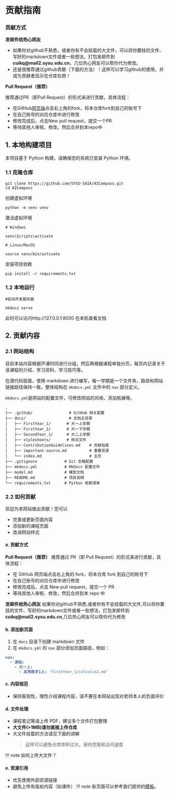 # 贡献指南
### 贡献方式

**发邮件给热心网友** 

- 如果你对github不熟悉，或者你有不会挂载的大文件，可以将你要挂的文件、写好的markdown文件或者一些想法，打包发邮件到**cuikq&#64;mail2&#46;sysu&#46;edu&#46;cn**，几位热心网友可以帮你代为修改。
- 还是很推荐通过github贡献（下面的方法）！这样可以学习github的使用，并成为贡献者显示在仓库右侧！


**Pull Request（推荐）**

推荐通过PR（即Pull Request）的形式来进行贡献，具体流程：

- 在GitHub[网页端](https://github.com/SYSU-SAIA/AICompass)点击右上角的fork，将本仓库fork到自己的账号下
- 在自己账号的对应仓库中进行修改
- 修改完成后，点击New pull request，提交一个PR
- 等待其他人审核、修改，然后合并到本repo中

## 1. 本地构建项目

本项目基于 Python 构建，请确保您的系统已安装 Python 环境。


### 1.1 克隆仓库
```shell
git clone https://github.com/SYSU-SAIA/AICompass.git
cd AICompass
```

创建虚拟环境
```shell
python -m venv venv
```

激活虚拟环境
```shell
# Windows

venv\Scripts\activate

# Linux/MacOS

source venv/bin/activate

```

安装项目依赖
```shell
pip install -r requirements.txt
```
### 1.2 本地运行
```shell
#启动开发服务器

mkdocs serve
```

此时可以访问http://127.0.0.1:8000 在本机查看文档

## 2. 贡献内容

### 2.1 网站结构
目前本站内容根据开课时间进行分组，然后再根据课程单独分页，每页内记录关于该课程的介绍、学习资料、学习技巧等。

在源代码层面，使用 markdown 进行编写，每一学期是一个文件夹，路径和网站链接路径保持一致，整体结构在 `mkdocs.yml` 文件中的 `nav` 部分定义。

`mkdocs.yml`是网站的配置文件，可修改网站的风格、添加拓展等。
```text
.
├── .github/                # GitHub 相关配置
├── docs/                   # 文档主目录
│   ├── FirstYear_1/       # 大一上学期
│   ├── FirstYear_2/       # 大一下学期
│   ├── SecondYear_1/      # 大二上学期
│   ├── stylesheets/       # 样式文件
│   ├── ContributionGuidelines.md    # 贡献指南
│   ├── important-source.md          # 重要资源
│   └── index.md                     # 主页
├── .gitignore            # Git 忽略配置
├── mkdocs.yml            # MkDocs 配置文件
├── model.md              # 模型文档
├── README.md             # 项目说明
└── requirements.txt      # Python 依赖清单

```

### 2.2 如何贡献

欢迎为本网站做出贡献！您可以

- 完善或更新页面内容
- 添加新的课程页面
- 改进网站样式
#### a. 贡献方式
**Pull Request（推荐）**
推荐通过 PR（即 Pull Request）的形式来进行贡献，具体流程：

- 在 GitHub 网页端点击右上角的 fork，将本仓库 fork 到自己的账号下
- 在自己账号的对应仓库中进行修改
- 修改完成后，点击 New pull request，提交一个 PR
- 等待其他人审核、修改，然后合并到本 repo 中

**发邮件给热心网友** 
如果你对github不熟悉,或者你有不会挂载的大文件,可以将你要挂的文件、写好的markdown文件或者一些想法，打包发邮件到**cuikq&#64;mail2&#46;sysu&#46;edu&#46;cn**,几位热心网友可以帮你代为修改
#### b. 添加新页面

1. 在 `docs` 目录下创建 markdown 文件
2. 在 `mkdocs.yml` 的 `nav` 部分添加页面路径，例如：
```yaml
nav:
  - 课程:
    - 大一上:
      - 高等数学1上: 'FirstYear_1/calculus1.md'
```

#### c. 内容规范

- 保持客观性，理性介绍课程内容，请不要在本网站出现对老师本人的负面评价

#### d. 文件处理
- 课程笔记等请上传 PDF，建议多个文件打包整理
- **大文件(>1MB)请勿直接上传仓库**
- 大文件挂载的方法请见下面的讲解
  > 这样可以避免仓库体积过大，保持克隆和访问速度

!!! note
    如何上传大文件？


#### e. 资源引用
- 优先使用外部资源链接
- 避免上传有版权内容（如课件）
!!! note
    新页面可以参考我们提供的[模板]()。
